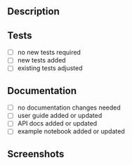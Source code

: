 <!--- If relevant, make sure to add a description of your changes in docs/user_guide/installation_and_version_guide/v<major>.<minor>.<patch>.rst -->

## Description
<!--- Provide a general summary of your changes. -->
<!--- Mention related issues, pull requests, or discussions with #<issue/PR/discussion ID>. -->
<!--- Tag people for whom this PR may be of interest using @<username>. -->

## Tests
<!--- Select all that apply by putting an x between the brackets: [x] -->
- [ ] no new tests required
- [ ] new tests added
- [ ] existing tests adjusted

## Documentation
<!--- Select all that apply. -->
- [ ] no documentation changes needed
- [ ] user guide added or updated
- [ ] API docs added or updated
- [ ] example notebook added or updated

## Screenshots
<!--- If your PR makes changes to visualizations (e.g., matplotlib code) or the website, please include a screenshot of the result. -->
